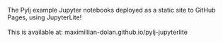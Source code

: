 The Pylj example Jupyter notebooks deployed as a static site to GitHub Pages, using JupyterLite! <br>
<br>
This is available at: maximillian-dolan.github.io/pylj-jupyterlite

